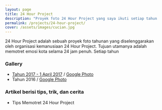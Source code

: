 ```yaml
---
layout: page
title: 24 Hour Project
description: "Proyek foto 24 Hour Project yang saya ikuti setiap tahun."
permalink: /projects/24-hour-project/
cover: /assets/images/cucian.jpg
---
```


24 Hour Project adalah sebuah proyek foto tahunan yang diselenggarakan oleh organisasi kemanusiaan 24 Hour Project. Tujuan utamanya adalah memotret emosi kota selama 24 jam penuh. Setiap tahun 

### Gallery
- [Tahun 2017 - 1 April 2017](#) / [Google Photo](#)
- Tahun 2016 / [Google Photo](#)

### Artikel berisi tips, trik, dan cerita
- Tips Memotret 24 Hour Project

